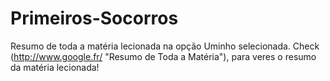 # Primeiros-Socorros
Resumo de toda a matéria lecionada na opção Uminho selecionada.
Check (http://www.google.fr/ "Resumo de Toda a Matéria"), para veres o resumo da matéria lecionada!
